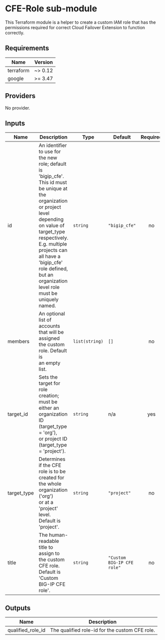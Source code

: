 # CFE-Role sub-module

This Terraform module is a helper to create a custom IAM role that has the
permissions required for correct Cloud Failover Extension to function correctly.

<!-- spell-checker:ignore markdownlint bigip -->
<!-- markdownlint-disable MD033 MD034 -->
<!-- BEGINNING OF PRE-COMMIT-TERRAFORM DOCS HOOK -->
## Requirements

| Name | Version |
|------|---------|
| terraform | ~> 0.12 |
| google | >= 3.47 |

## Providers

No provider.

## Inputs

| Name | Description | Type | Default | Required |
|------|-------------|------|---------|:--------:|
| id | An identifier to use for the new role; default is 'bigip\_cfe'. This id must<br>be unique at the organization or project level depending on value of target\_type<br>respectively. E.g. multiple projects can all have a 'bigip\_cfe' role defined,<br>but an organization level role must be uniquely named. | `string` | `"bigip_cfe"` | no |
| members | An optional list of accounts that will be assigned the custom role. Default is<br>an empty list. | `list(string)` | `[]` | no |
| target\_id | Sets the target for role creation; must be either an organization ID (target\_type = 'org'),<br>or project ID (target\_type = 'project'). | `string` | n/a | yes |
| target\_type | Determines if the CFE role is to be created for the whole organization ('org')<br>or at a 'project' level. Default is 'project'. | `string` | `"project"` | no |
| title | The human-readable title to assign to the custom CFE role. Default is 'Custom BIG-IP CFE role'. | `string` | `"Custom BIG-IP CFE role"` | no |

## Outputs

| Name | Description |
|------|-------------|
| qualified\_role\_id | The qualified role-id for the custom CFE role. |

<!-- END OF PRE-COMMIT-TERRAFORM DOCS HOOK -->
<!-- markdownlint-enable MD033 MD034 -->
